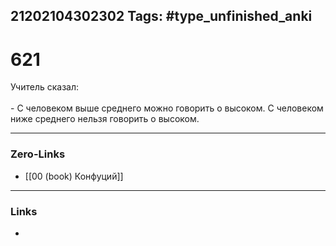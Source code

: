 21202104302302
Tags: #type_unfinished_anki 
---
# 621

Учитель сказал:<br><br>  -  С человеком выше среднего можно говорить о высоком. С человеком ниже среднего нельзя говорить о высоком.

---
### Zero-Links
- [[00 (book) Конфуций]]
---
### Links
-